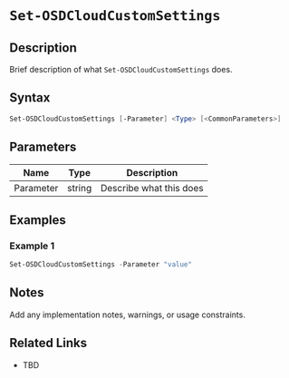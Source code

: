 # `Set-OSDCloudCustomSettings`

## Description
Brief description of what `Set-OSDCloudCustomSettings` does.

## Syntax
```powershell
Set-OSDCloudCustomSettings [-Parameter] <Type> [<CommonParameters>]
```

## Parameters
| Name      | Type   | Description                  |
|-----------|--------|------------------------------|
| Parameter | string | Describe what this does      |

## Examples
### Example 1
```powershell
Set-OSDCloudCustomSettings -Parameter "value"
```

## Notes
Add any implementation notes, warnings, or usage constraints.

## Related Links
- TBD
